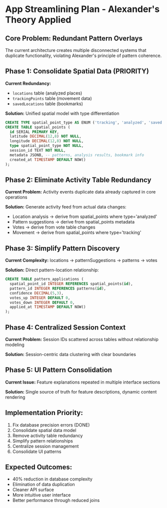 # App Streamlining Plan - Alexander's Theory Applied

## Core Problem: Redundant Pattern Overlays
The current architecture creates multiple disconnected systems that duplicate functionality, violating Alexander's principle of pattern coherence.

## Phase 1: Consolidate Spatial Data (PRIORITY)
**Current Redundancy:**
- `locations` table (analyzed places)
- `trackingPoints` table (movement data) 
- `savedLocations` table (bookmarks)

**Solution:** Unified spatial model with type differentiation
```sql
CREATE TYPE spatial_point_type AS ENUM ('tracking', 'analyzed', 'saved');
CREATE TABLE spatial_points (
  id SERIAL PRIMARY KEY,
  latitude DECIMAL(12,8) NOT NULL,
  longitude DECIMAL(12,8) NOT NULL,
  type spatial_point_type NOT NULL,
  session_id TEXT NOT NULL,
  metadata JSONB, -- patterns, analysis results, bookmark info
  created_at TIMESTAMP DEFAULT NOW()
);
```

## Phase 2: Eliminate Activity Table Redundancy
**Current Problem:** Activity events duplicate data already captured in core operations

**Solution:** Generate activity feed from actual data changes:
- Location analysis → derive from spatial_points where type='analyzed'
- Pattern suggestions → derive from spatial_points metadata
- Votes → derive from vote table changes
- Movement → derive from spatial_points where type='tracking'

## Phase 3: Simplify Pattern Discovery
**Current Complexity:** locations → patternSuggestions → patterns → votes

**Solution:** Direct pattern-location relationship:
```sql
CREATE TABLE pattern_applications (
  spatial_point_id INTEGER REFERENCES spatial_points(id),
  pattern_id INTEGER REFERENCES patterns(id),
  confidence DECIMAL(5,3),
  votes_up INTEGER DEFAULT 0,
  votes_down INTEGER DEFAULT 0,
  applied_at TIMESTAMP DEFAULT NOW()
);
```

## Phase 4: Centralized Session Context
**Current Problem:** Session IDs scattered across tables without relationship modeling

**Solution:** Session-centric data clustering with clear boundaries

## Phase 5: UI Pattern Consolidation
**Current Issue:** Feature explanations repeated in multiple interface sections

**Solution:** Single source of truth for feature descriptions, dynamic content rendering

## Implementation Priority:
1. Fix database precision errors (DONE)
2. Consolidate spatial data model
3. Remove activity table redundancy  
4. Simplify pattern relationships
5. Centralize session management
6. Consolidate UI patterns

## Expected Outcomes:
- 40% reduction in database complexity
- Elimination of data duplication
- Cleaner API surface
- More intuitive user interface
- Better performance through reduced joins